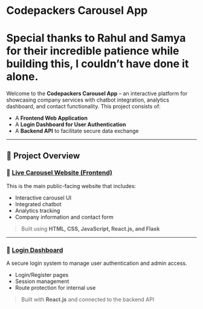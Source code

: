 # Codepackers Carousel App
# Special thanks to Rahul and Samya for their incredible patience while building this, I couldn’t have done it alone.

Welcome to the **Codepackers Carousel App** – an interactive platform for showcasing company services with chatbot integration, analytics dashboard, and contact functionality. This project consists of:

- A **Frontend Web Application**
- A **Login Dashboard for User Authentication**
- A **Backend API** to facilitate secure data exchange

---

## 🚀 Project Overview

### 🔹 [Live Carousel Website (Frontend)](https://codepackers.vercel.app)

This is the main public-facing website that includes:

- Interactive carousel UI
- Integrated chatbot
- Analytics tracking
- Company information and contact form

> Built using **HTML, CSS, JavaScript, React.js, and Flask**

---

### 🔹 [Login Dashboard](https://dashboard-alpha-eight-94.vercel.app/login)

A secure login system to manage user authentication and admin access.

- Login/Register pages
- Session management
- Route protection for internal use

> Built with **React.js** and connected to the backend API
